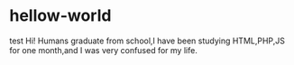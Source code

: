 # hellow-world
test
Hi! Humans
graduate from school,I have been studying HTML,PHP,JS for one month,and I was very confused for my life.
